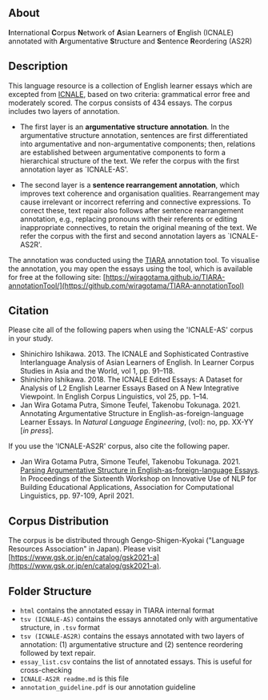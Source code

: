 ## About
**I**nternational **C**orpus **N**etwork of **A**sian **L**earners of **E**nglish (ICNALE) annotated with **A**rgumentative **S**tructure and **S**entence **R**eordering (AS2R)

## Description

This language resource is a collection of English learner essays which are excepted from [ICNALE](http://language.sakura.ne.jp/icnale/), based on two criteria: grammatical error free and moderately scored. The corpus consists of 434 essays. The corpus includes two layers of annotation. 

- The first layer is an **argumentative structure annotation**. In the argumentative structure annotation, sentences are first differentiated into argumentative and non-argumentative components; then, relations are established between argumentative components to form a hierarchical structure of the text. We refer the corpus with the first annotation layer as `ICNALE-AS'.

- The second layer is a **sentence rearrangement annotation**, which improves text coherence and organisation qualities. Rearrangement may cause irrelevant or incorrect referring and connective expressions. To correct these, text repair also follows after sentence rearrangement annotation, e.g., replacing pronouns with their referents or editing inappropriate connectives, to retain the original meaning of the text. We refer the corpus with the first and second annotation layers as `ICNALE-AS2R'.

The annotation was conducted using the [TIARA](https://github.com/wiragotama/TIARA-annotationTool) annotation tool. To visualise the annotation, you may open the essays using the tool, which is available for free at the following site:
[https://wiragotama.github.io/TIARA-annotationTool/](https://github.com/wiragotama/TIARA-annotationTool)

## Citation
Please cite all of the following papers when using the 'ICNALE-AS' corpus in your study.

- Shinichiro Ishikawa. 2013. The ICNALE and Sophisticated Contrastive Interlanguage Analysis of Asian Learners of English. In Learner Corpus Studies in Asia and the World, vol 1, pp. 91–118.
- Shinichiro Ishikawa. 2018. The ICNALE Edited Essays: A Dataset for Analysis of L2 English Learner Essays Based on A New Integrative Viewpoint. In English Corpus Linguistics, vol 25, pp. 1–14.
- Jan Wira Gotama Putra, Simone Teufel, Takenobu Tokunaga. 2021. Annotating Argumentative Structure in English-as-foreign-language Learner Essays. In *Natural Language Engineering*, (vol): no, pp. XX-YY [*in press*].

If you use the 'ICNALE-AS2R' corpus, also cite the following paper.

- Jan Wira Gotama Putra, Simone Teufel, Takenobu Tokunaga. 2021. [Parsing Argumentative Structure in English-as-foreign-language Essays](https://www.aclweb.org/anthology/2021.bea-1.10/). In Proceedings of the Sixteenth Workshop on Innovative Use of NLP for Building Educational Applications, Association for Computational Linguistics, pp. 97-109, April 2021. 

## Corpus Distribution
The corpus is be distributed through Gengo-Shigen-Kyokai ("Language Resources Association" in Japan). Please visit [https://www.gsk.or.jp/en/catalog/gsk2021-a](https://www.gsk.or.jp/en/catalog/gsk2021-a).

## Folder Structure
- ```html``` contains the annotated essay in TIARA internal format
- ```tsv (ICNALE-AS)``` contains the essays annotated only with argumentative structure, in ```.tsv``` format
- ```tsv (ICNALE-AS2R)``` contains the essays annotated with two layers of annotation: (1) argumentative structure and (2) sentence reordering followed by text repair. 
- ```essay_list.csv``` contains the list of annotated essays. This is useful for cross-checking
- ```ICNALE-AS2R readme.md``` is this file
- ```annotation_guideline.pdf``` is our annotation guideline
